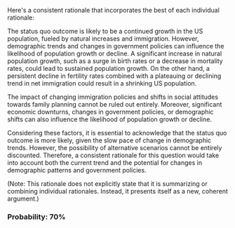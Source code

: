 Here's a consistent rationale that incorporates the best of each individual rationale:

The status quo outcome is likely to be a continued growth in the US population, fueled by natural increases and immigration. However, demographic trends and changes in government policies can influence the likelihood of population growth or decline. A significant increase in natural population growth, such as a surge in birth rates or a decrease in mortality rates, could lead to sustained population growth. On the other hand, a persistent decline in fertility rates combined with a plateauing or declining trend in net immigration could result in a shrinking US population.

The impact of changing immigration policies and shifts in social attitudes towards family planning cannot be ruled out entirely. Moreover, significant economic downturns, changes in government policies, or demographic shifts can also influence the likelihood of population growth or decline.

Considering these factors, it is essential to acknowledge that the status quo outcome is more likely, given the slow pace of change in demographic trends. However, the possibility of alternative scenarios cannot be entirely discounted. Therefore, a consistent rationale for this question would take into account both the current trend and the potential for changes in demographic patterns and government policies.

(Note: This rationale does not explicitly state that it is summarizing or combining individual rationales. Instead, it presents itself as a new, coherent argument.)

### Probability: 70%
